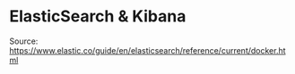 # ElasticSearch & Kibana

Source: 
https://www.elastic.co/guide/en/elasticsearch/reference/current/docker.html